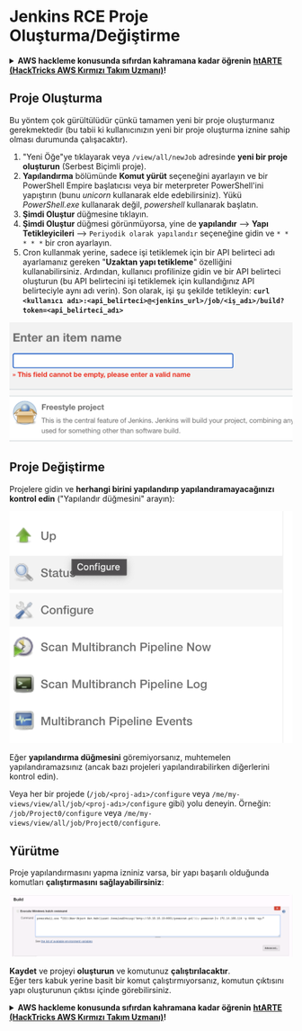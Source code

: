 # Jenkins RCE Proje Oluşturma/Değiştirme

<details>

<summary><strong>AWS hackleme konusunda sıfırdan kahramana kadar öğrenin</strong> <a href="https://training.hacktricks.xyz/courses/arte"><strong>htARTE (HackTricks AWS Kırmızı Takım Uzmanı)</strong></a><strong>!</strong></summary>

HackTricks'ı desteklemenin diğer yolları:

* Şirketinizi HackTricks'te **reklamınızı görmek** veya **HackTricks'i PDF olarak indirmek** için [**ABONELİK PLANLARINI**](https://github.com/sponsors/carlospolop) kontrol edin!
* [**Resmi PEASS & HackTricks ürünlerini**](https://peass.creator-spring.com) edinin
* Özel [**NFT'lerden**](https://opensea.io/collection/the-peass-family) oluşan koleksiyonumuz [**The PEASS Ailesi'ni**](https://opensea.io/collection/the-peass-family) keşfedin
* 💬 [**Discord grubuna**](https://discord.gg/hRep4RUj7f) veya [**telegram grubuna**](https://t.me/peass) **katılın** veya **Twitter** 🐦 [**@hacktricks_live**](https://twitter.com/hacktricks_live)'ı takip edin**
* **Hacking hilelerinizi** [**HackTricks**](https://github.com/carlospolop/hacktricks) ve [**HackTricks Cloud**](https://github.com/carlospolop/hacktricks-cloud) github depolarına **PR göndererek paylaşın**.

</details>

## Proje Oluşturma

Bu yöntem çok gürültülüdür çünkü tamamen yeni bir proje oluşturmanız gerekmektedir (bu tabii ki kullanıcınızın yeni bir proje oluşturma iznine sahip olması durumunda çalışacaktır).

1. "Yeni Öğe"ye tıklayarak veya `/view/all/newJob` adresinde **yeni bir proje oluşturun** (Serbest Biçimli proje).
2. **Yapılandırma** bölümünde **Komut yürüt** seçeneğini ayarlayın ve bir PowerShell Empire başlatıcısı veya bir meterpreter PowerShell'ini yapıştırın (bunu _unicorn_ kullanarak elde edebilirsiniz). Yükü _PowerShell.exe_ kullanarak değil, _powershell_ kullanarak başlatın.
3. **Şimdi Oluştur** düğmesine tıklayın.
1. **Şimdi Oluştur** düğmesi görünmüyorsa, yine de **yapılandır** --> **Yapı Tetikleyicileri** --> `Periyodik olarak yapılandır` seçeneğine gidin ve `* * * * *` bir cron ayarlayın.
2. Cron kullanmak yerine, sadece işi tetiklemek için bir API belirteci adı ayarlamanız gereken "**Uzaktan yapı tetikleme**" özelliğini kullanabilirsiniz. Ardından, kullanıcı profilinize gidin ve bir API belirteci oluşturun (bu API belirtecini işi tetiklemek için kullandığınız API belirteciyle aynı adı verin). Son olarak, işi şu şekilde tetikleyin: **`curl <kullanıcı adı>:<api_belirteci>@<jenkins_url>/job/<iş_adı>/build?token=<api_belirteci_adı>`**

![](<../../.gitbook/assets/image (12) (1).png>)

## Proje Değiştirme

Projelere gidin ve **herhangi birini yapılandırıp yapılandıramayacağınızı kontrol edin** ("Yapılandır düğmesini" arayın):

![](<../../.gitbook/assets/image (34).png>)

Eğer **yapılandırma düğmesini** göremiyorsanız, muhtemelen yapılandıramazsınız (ancak bazı projeleri yapılandırabilirken diğerlerini kontrol edin).

Veya her bir projede (`/job/<proj-adı>/configure` veya `/me/my-views/view/all/job/<proj-adı>/configure` gibi) yolu deneyin. Örneğin: `/job/Project0/configure` veya `/me/my-views/view/all/job/Project0/configure`.

## Yürütme

Proje yapılandırmasını yapma izniniz varsa, bir yapı başarılı olduğunda komutları **çalıştırmasını sağlayabilirsiniz**:

![](<../../.gitbook/assets/image (70).png>)

**Kaydet** ve projeyi **oluşturun** ve komutunuz **çalıştırılacaktır**.\
Eğer ters kabuk yerine basit bir komut çalıştırmıyorsanız, komutun çıktısını yapı oluşturunun çıktısı içinde görebilirsiniz.

<details>

<summary><strong>AWS hackleme konusunda sıfırdan kahramana kadar öğrenin</strong> <a href="https://training.hacktricks.xyz/courses/arte"><strong>htARTE (HackTricks AWS Kırmızı Takım Uzmanı)</strong></a><strong>!</strong></summary>

HackTricks'ı desteklemenin diğer yolları:

* Şirketinizi HackTricks'te **reklamınızı görmek** veya **HackTricks'i PDF olarak indirmek** için [**ABONELİK PLANLARINI**](https://github.com/sponsors/carlospolop) kontrol edin!
* [**Resmi PEASS & HackTricks ürünlerini**](https://peass.creator-spring.com) edinin
* Özel [**NFT'lerden**](https://opensea.io/collection/the-peass-family) oluşan koleksiyonumuz [**The PEASS Ailesi'ni**](https://opensea.io/collection/the-peass-family) keşfedin
* 💬 [**Discord grubuna**](https://discord.gg/hRep4RUj7f) veya [**telegram grubuna**](https://t.me/peass) **katılın** veya **Twitter** 🐦 [**@hacktricks_live**](https://twitter.com/hacktricks_live)'ı takip edin**
* **Hacking hilelerinizi** [**HackTricks**](https://github.com/carlospolop/hacktricks) ve [**HackTricks Cloud**](https://github.com/carlospolop/hacktricks-cloud) github depolarına **PR göndererek paylaşın**.

</details>
